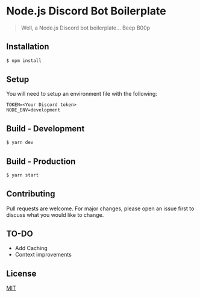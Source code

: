 
# Node.js Discord Bot Boilerplate

> Well, a Node.js Discord bot boilerplate... Beep B00p

## Installation

```bash
$ npm install
```

## Setup
You will need to setup an environment file with the following:

```
TOKEN=<Your Discord token>
NODE_ENV=development
```

## Build - Development

```bash
$ yarn dev
```

## Build - Production

```bash
$ yarn start
```

## Contributing
Pull requests are welcome. For major changes, please open an issue first to discuss what you would like to change.

## TO-DO
* Add Caching
* Context improvements

## License
[MIT](https://github.com/AndrewR3K/evebot/blob/master/LICENSE)
